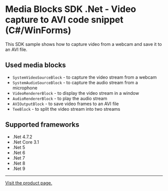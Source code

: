 ﻿# Media Blocks SDK .Net - Video capture to AVI code snippet (C#/WinForms)

This SDK sample shows how to capture video from a webcam and save it to an AVI file.

## Used media blocks

* `SystemVideoSourceBlock` - to capture the video stream from a webcam
* `SystemAudioSourceBlock` - to capture the audio stream from a microphone
* `VideoRendererBlock` - to display the video stream in a window
* `AudioRendererBlock` - to play the audio stream
* `AVIOutputBlock` - to save video frames to an AVI file
* `TeeBlock` - to split the video stream into two streams

## Supported frameworks

* .Net 4.7.2
* .Net Core 3.1
* .Net 5
* .Net 6
* .Net 7
* .Net 8
* .Net 9

---

[Visit the product page.](https://www.visioforge.com/video-capture-sdk-net)

